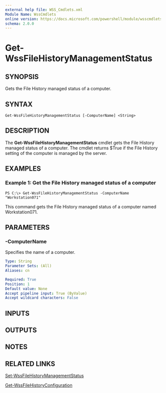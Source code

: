 ```yaml
---
external help file: WSS_Cmdlets.xml
Module Name: WssCmdlets
online version: https://docs.microsoft.com/powershell/module/wsscmdlets/get-wssfilehistorymanagementstatus?view=windowsserver2012-ps&wt.mc_id=ps-gethelp
schema: 2.0.0
---
```


# Get-WssFileHistoryManagementStatus

## SYNOPSIS
Gets the File History managed status of a computer.

## SYNTAX

```
Get-WssFileHistoryManagementStatus [-ComputerName] <String>
```

## DESCRIPTION
The **Get-WssFileHistoryManagementStatus** cmdlet gets the File History managed status of a computer.
The cmdlet returns $True if the File History setting of the computer is managed by the server.

## EXAMPLES

### Example 1: Get the File History managed status of a computer
```
PS C:\> Get-WssFileHistoryManagementStatus -ComputerName "Workstation071"
```

This command gets the File History managed status of a computer named Workstation071.

## PARAMETERS

### -ComputerName
Specifies the name of a computer.

```yaml
Type: String
Parameter Sets: (All)
Aliases: cn

Required: True
Position: 1
Default value: None
Accept pipeline input: True (ByValue)
Accept wildcard characters: False
```

## INPUTS

## OUTPUTS

## NOTES

## RELATED LINKS

[Set-WssFileHistoryManagementStatus](./Set-WssFileHistoryManagementStatus.md)

[Get-WssFileHistoryConfiguration](./Get-WssFileHistoryConfiguration.md)

